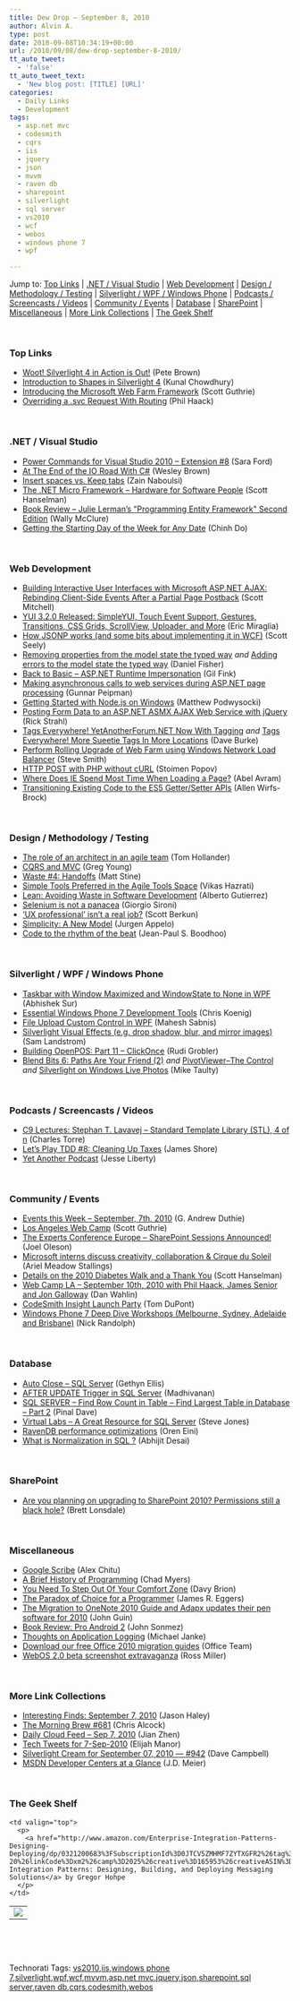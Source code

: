 ```yaml
---
title: Dew Drop – September 8, 2010
author: Alvin A.
type: post
date: 2010-09-08T10:34:19+00:00
url: /2010/09/08/dew-drop-september-8-2010/
tt_auto_tweet:
  - 'false'
tt_auto_tweet_text:
  - 'New blog post: [TITLE] [URL]'
categories:
  - Daily Links
  - Development
tags:
  - asp.net mvc
  - codesmith
  - cqrs
  - iis
  - jquery
  - json
  - mvvm
  - raven db
  - sharepoint
  - silverlight
  - sql server
  - vs2010
  - wcf
  - webos
  - windows phone 7
  - wpf

---
```

Jump to: [Top Links][1] | [.NET / Visual Studio][2] | [Web Development][3] | [Design / Methodology / Testing][4] | [Silverlight / WPF / Windows Phone][5] | [Podcasts / Screencasts / Videos][6] | [Community / Events][7] | [Database][8] | [SharePoint][9] | [Miscellaneous][10] | [More Link Collections][11] | [The Geek Shelf][12] 

&#160;

### <a name="top"></a>Top Links

  * [Woot! Silverlight 4 in Action is Out!][13] (Pete Brown)
  * [Introduction to Shapes in Silverlight 4][14] (Kunal Chowdhury)
  * [Introducing the Microsoft Web Farm Framework][15] (Scott Guthrie)
  * [Overriding a .svc Request With Routing][16] (Phil Haack)

&#160;

### <a name="dotnet"></a>.NET / Visual Studio

  * [Power Commands for Visual Studio 2010 – Extension #8][17] (Sara Ford)
  * [At The End of the IO Road With C#][18] (Wesley Brown)
  * [Insert spaces vs. Keep tabs][19] (Zain Naboulsi)
  * [The .NET Micro Framework &#8211; Hardware for Software People][20] (Scott Hanselman)
  * [Book Review &#8211; Julie Lerman&#8217;s "Programming Entity Framework" Second Edition][21] (Wally McClure)
  * [Getting the Starting Day of the Week for Any Date][22] (Chinh Do)

&#160;

### <a name="web"></a>Web Development

  * [Building Interactive User Interfaces with Microsoft ASP.NET AJAX: Rebinding Client-Side Events After a Partial Page Postback][23] (Scott Mitchell)
  * [YUI 3.2.0 Released: SimpleYUI, Touch Event Support, Gestures, Transitions, CSS Grids, ScrollView, Uploader, and More][24] (Eric Miraglia)
  * [How JSONP works (and some bits about implementing it in WCF)][25] (Scott Seely)
  * [Removing properties from the model state the typed way][26] _and_&#160;[Adding errors to the model state the typed way][27] (Daniel Fisher)
  * [Back to Basic – ASP.NET Runtime Impersonation][28] (Gil Fink)
  * [Making asynchronous calls to web services during ASP.NET page processing][29] (Gunnar Peipman)
  * [Getting Started with Node.js on Windows][30] (Matthew Podwysocki)
  * [Posting Form Data to an ASP.NET ASMX AJAX Web Service with jQuery][31] (Rick Strahl)
  * [Tags Everywhere! YetAnotherForum.NET Now With Tagging][32] _and_&#160;[Tags Everywhere! More Sueetie Tags In More Locations][33] (Dave Burke)
  * [Perform Rolling Upgrade of Web Farm using Windows Network Load Balancer][34] (Steve Smith)
  * [HTTP POST with PHP without cURL][35] (Stoimen Popov)
  * [Where Does IE Spend Most Time When Loading a Page?][36] (Abel Avram)
  * [Transitioning Existing Code to the ES5 Getter/Setter APIs][37] (Allen Wirfs-Brock)

&#160;

### <a name="design"></a>Design / Methodology / Testing

  * [The role of an architect in an agile team][38] (Tom Hollander)
  * [CQRS and MVC][39] (Greg Young)
  * [Waste #4: Handoffs][40] (Matt Stine)
  * [Simple Tools Preferred in the Agile Tools Space][41] (Vikas Hazrati)
  * [Lean: Avoiding Waste in Software Development][42] (Alberto Gutierrez)
  * [Selenium is not a panacea][43] (Giorgio Sironi)
  * [‘UX professional’ isn’t a real job?][44] (Scott Berkun)
  * [Simplicity: A New Model][45] (Jurgen Appelo)
  * [Code to the rhythm of the beat][46] (Jean-Paul S. Boodhoo)

&#160;

### <a name="silverlight"></a>Silverlight / WPF / Windows Phone

  * [Taskbar with Window Maximized and WindowState to None in WPF][47] (Abhishek Sur)
  * [Essential Windows Phone 7 Development Tools][48] (Chris Koenig)
  * [File Upload Custom Control in WPF][49] (Mahesh Sabnis)
  * [Silverlight Visual Effects (e.g. drop shadow, blur, and mirror images)][50] (Sam Landstrom)
  * [Building OpenPOS: Part 11 &#8211; ClickOnce][51] (Rudi Grobler)
  * [Blend Bits 6: Paths Are Your Friend (2)][52] _and_&#160;[PivotViewer–The Control][53] _and_&#160;[Silverlight on Windows Live Photos][54] (Mike Taulty)

&#160;

### <a name="podcasts"></a>Podcasts / Screencasts / Videos

  * [C9 Lectures: Stephan T. Lavavej &#8211; Standard Template Library (STL), 4 of n][55] (Charles Torre)
  * [Let&#8217;s Play TDD #8: Cleaning Up Taxes][56] (James Shore)
  * [Yet Another Podcast][57] (Jesse Liberty)

&#160;

### <a name="events"></a>Community / Events

  * [Events this Week – September, 7th, 2010][58] (G. Andrew Duthie)
  * [Los Angeles Web Camp][59] (Scott Guthrie)
  * [The Experts Conference Europe &#8211; SharePoint Sessions Announced!][60] (Joel Oleson)
  * [Microsoft interns discuss creativity, collaboration & Cirque du Soleil][61] (Ariel Meadow Stallings)
  * [Details on the 2010 Diabetes Walk and a Thank You][62] (Scott Hanselman)
  * [Web Camp LA – September 10th, 2010 with Phil Haack, James Senior and Jon Galloway][63] (Dan Wahlin)
  * <a href="http://community.codesmithtools.com/CodeSmith_Official_7/b/announcements/archive/2010/09/07/codesmith-insight-launch-party.aspx" target="_blank">CodeSmith Insight Launch Party</a> (Tom DuPont)
  * [Windows Phone 7 Deep Dive Workshops (Melbourne, Sydney, Adelaide and Brisbane)][64] (Nick Randolph)

&#160;

### <a name="db"></a>Database

  * [Auto Close – SQL Server][65] (Gethyn Ellis)
  * [AFTER UPDATE Trigger in SQL Server][66] (Madhivanan)
  * [SQL SERVER – Find Row Count in Table – Find Largest Table in Database – Part 2][67] (Pinal Dave)
  * [Virtual Labs &#8211; A Great Resource for SQL Server][68] (Steve Jones)
  * [RavenDB performance optimizations][69] (Oren Eini)
  * [What is Normalization in SQL ?][70] (Abhijit Desai)

&#160;

### <a name="sp"></a>SharePoint

  * [Are you planning on upgrading to SharePoint 2010? Permissions still a black hole?][71] (Brett Lonsdale)

&#160;

### <a name="misc"></a>Miscellaneous

  * [Google Scribe][72] (Alex Chitu)
  * [A Brief History of Programming][73] (Chad Myers)
  * [You Need To Step Out Of Your Comfort Zone][74] (Davy Brion)
  * [The Paradox of Choice for a Programmer][75] (James R. Eggers)
  * [The Migration to OneNote 2010 Guide and Adapx updates their pen software for 2010][76] (John Guin)
  * [Book Review: Pro Android 2][77] (John Sonmez)
  * [Thoughts on Application Logging][78] (Michael Janke)
  * [Download our free Office 2010 migration guides][79] (Office Team)
  * [WebOS 2.0 beta screenshot extravaganza][80] (Ross Miller)

&#160;

### <a name="links"></a>More Link Collections

  * [Interesting Finds: September 7, 2010][81] (Jason Haley)
  * [The Morning Brew #681][82] (Chris Alcock)
  * [Daily Cloud Feed &#8211; Sep 7, 2010][83] (Jian Zhen)
  * [Tech Tweets for 7-Sep-2010][84] (Elijah Manor)
  * [Silverlight Cream for September 07, 2010 &#8212; #942][85] (Dave Campbell)
  * [MSDN Developer Centers at a Glance][86] (J.D. Meier)

&#160;

### <a name="shelf"></a>The Geek Shelf

<table border="0" cellspacing="0" cellpadding="0">
  <tr>
    <td>
      <img data-recalc-dims="1" decoding="async" src="https://i0.wp.com/ecx.images-amazon.com/images/I/51tVn4YqQUL._SL160_.jpg?w=660" />
    </td>
    
    <td valign="top">
      <p>
        <a href="http://www.amazon.com/Enterprise-Integration-Patterns-Designing-Deploying/dp/0321200683%3FSubscriptionId%3D0JTCV5ZMHMF7ZYTXGFR2%26tag%3Dbrdicr-20%26linkCode%3Dxm2%26camp%3D2025%26creative%3D165953%26creativeASIN%3D0321200683">Enterprise Integration Patterns: Designing, Building, and Deploying Messaging Solutions</a> by Gregor Hohpe
      </p>
    </td>
  </tr>
</table>

&#160;

<div style="padding-bottom: 0px; margin: 0px; padding-left: 0px; padding-right: 0px; display: inline; float: none; padding-top: 0px" id="scid:C16BAC14-9A3D-4c50-9394-FBFEF7A93539:811eabf4-5bd1-4415-b3c7-0a987bf3c7f4" class="wlWriterEditableSmartContent">
  <!--dotnetkickit-->
</div>

&#160;

<div style="padding-bottom: 0px; margin: 0px; padding-left: 0px; padding-right: 0px; display: inline; float: none; padding-top: 0px" id="scid:0767317B-992E-4b12-91E0-4F059A8CECA8:83955b44-9a91-4787-b9ee-0f77423d7d2d" class="wlWriterEditableSmartContent">
  Technorati Tags: <a href="http://technorati.com/tags/vs2010" rel="tag">vs2010</a>,<a href="http://technorati.com/tags/iis" rel="tag">iis</a>,<a href="http://technorati.com/tags/windows+phone+7" rel="tag">windows phone 7</a>,<a href="http://technorati.com/tags/silverlight" rel="tag">silverlight</a>,<a href="http://technorati.com/tags/wpf" rel="tag">wpf</a>,<a href="http://technorati.com/tags/wcf" rel="tag">wcf</a>,<a href="http://technorati.com/tags/mvvm" rel="tag">mvvm</a>,<a href="http://technorati.com/tags/asp.net+mvc" rel="tag">asp.net mvc</a>,<a href="http://technorati.com/tags/jquery" rel="tag">jquery</a>,<a href="http://technorati.com/tags/json" rel="tag">json</a>,<a href="http://technorati.com/tags/sharepoint" rel="tag">sharepoint</a>,<a href="http://technorati.com/tags/sql+server" rel="tag">sql server</a>,<a href="http://technorati.com/tags/raven+db" rel="tag">raven db</a>,<a href="http://technorati.com/tags/cqrs" rel="tag">cqrs</a>,<a href="http://technorati.com/tags/codesmith" rel="tag">codesmith</a>,<a href="http://technorati.com/tags/webos" rel="tag">webos</a>
</div>

 [1]: https://morningdew-bpc6g3a0fgaxdxcu.eastus2-01.azurewebsites.net/#top
 [2]: https://morningdew-bpc6g3a0fgaxdxcu.eastus2-01.azurewebsites.net/#dotnet
 [3]: https://morningdew-bpc6g3a0fgaxdxcu.eastus2-01.azurewebsites.net/#web
 [4]: https://morningdew-bpc6g3a0fgaxdxcu.eastus2-01.azurewebsites.net/#design
 [5]: https://morningdew-bpc6g3a0fgaxdxcu.eastus2-01.azurewebsites.net/#silverlight
 [6]: https://morningdew-bpc6g3a0fgaxdxcu.eastus2-01.azurewebsites.net/#podcasts
 [7]: https://morningdew-bpc6g3a0fgaxdxcu.eastus2-01.azurewebsites.net/#events
 [8]: https://morningdew-bpc6g3a0fgaxdxcu.eastus2-01.azurewebsites.net/#db
 [9]: https://morningdew-bpc6g3a0fgaxdxcu.eastus2-01.azurewebsites.net/#sp
 [10]: https://morningdew-bpc6g3a0fgaxdxcu.eastus2-01.azurewebsites.net/#misc
 [11]: https://morningdew-bpc6g3a0fgaxdxcu.eastus2-01.azurewebsites.net/#links
 [12]: https://morningdew-bpc6g3a0fgaxdxcu.eastus2-01.azurewebsites.net/#shelf
 [13]: http://feedproxy.google.com/~r/PeteBrown/~3/_t21fKminmw/woot-silverlight-4-in-action-is-out
 [14]: http://feedproxy.google.com/~r/kunal2383/~3/D3rHlrh_8zA/introduction-to-shapes-in-silverlight-4.html
 [15]: http://weblogs.asp.net/scottgu/archive/2010/09/08/introducing-the-microsoft-web-farm-framework.aspx
 [16]: http://feeds.haacked.com/~r/haacked/~3/ssNJ_c3s95M/routing-and-build-providers.aspx
 [17]: http://blogs.msdn.com/b/saraford/archive/2010/09/07/power-commands-for-visual-studio-2010-extension-8.aspx
 [18]: http://www.sqlservercentral.com/blogs/sqlmanofmystery/archive/2010/09/07/at-the-end-of-the-io-road-with-c_2300_.aspx
 [19]: http://feedproxy.google.com/~r/zainnab/~3/FVJKCp8R7ic/insert-spaces-vs-keep-tabs-vstipedit0072.aspx
 [20]: http://feedproxy.google.com/~r/ScottHanselman/~3/ROEyc7nKCmA/TheNETMicroFrameworkHardwareForSoftwarePeople.aspx
 [21]: http://morewally.com/cs/blogs/wallym/archive/2010/09/07/book-review-julie-lerman-s-quot-programming-entity-framework-quot-second-edition.aspx
 [22]: http://feedproxy.google.com/~r/ChinhDo/~3/w9HgNO-9PGw/
 [23]: http://www.4guysfromrolla.com/articles/090810-1.aspx
 [24]: http://feeds.yuiblog.com/~r/YahooUserInterfaceBlog/~3/_VUsMSx6SM4/
 [25]: http://feedproxy.google.com/~r/Devlicious/~3/hGshmGZYDDg/how-jsonp-works-and-some-bits-about-implementing-it-in-wcf.aspx
 [26]: http://lennybacon.com/2010/09/07/RemovingPropertiesFromTheModelStateTheTypedWay.aspx
 [27]: http://lennybacon.com/2010/09/07/AddingErrorsToTheModelStateTheTypedWay.aspx
 [28]: http://feedproxy.google.com/~r/GilFinkBlog/~3/JxxvEVYWmPI/back-to-basic-asp-net-runtime-impersonation.aspx
 [29]: http://feedproxy.google.com/~r/gunnarpeipman/~3/C_yfbCv_Fac/making-asynchronous-calls-to-web-services-during-asp-net-page-processing.aspx
 [30]: http://codebetter.com/blogs/matthew.podwysocki/archive/2010/09/07/getting-started-with-node-js-on-windows.aspx
 [31]: http://feedproxy.google.com/~r/RickStrahl/~3/j5Aits2vLFA/762753.aspx
 [32]: http://feedproxy.google.com/~r/DaveBurke/~3/udHGx_HAFG4/post.aspx
 [33]: http://feedproxy.google.com/~r/DaveBurke/~3/RBODtZUbALc/post.aspx
 [34]: http://stevesmithblog.com/blog/perform-rolling-upgrade-of-web-farm-using-windows-network-load-balancer/
 [35]: http://feedproxy.google.com/~r/stoimenblog/~3/Zxe3UcP3vdg/
 [36]: http://www.infoq.com/news/2010/09/IE-Subsystems-Spends-Time
 [37]: http://blogs.msdn.com/b/ie/archive/2010/09/07/transitioning-existing-code-to-the-es5-getter-setter-apis.aspx
 [38]: http://blogs.msdn.com/b/tomholl/archive/2010/09/08/the-role-of-an-architect-in-an-agile-team.aspx
 [39]: http://codebetter.com/blogs/gregyoung/archive/2010/09/07/cqrs-and-mvc.aspx
 [40]: http://feeds.dzone.com/~r/zones/agile/~3/1GbCifyha1g/waste-4-handoffs
 [41]: http://www.infoq.com/news/2010/09/agile-tools-survey
 [42]: http://feeds.dzone.com/~r/zones/agile/~3/_i-SIFw7BN8/lean-avoiding-waste
 [43]: http://feeds.dzone.com/~r/zones/css/~3/uM9tcwBUUro/selenium-not-panacea
 [44]: http://www.scottberkun.com/blog/2010/ux-professional-isnt-a-real-job/
 [45]: http://feedproxy.google.com/~r/noop/~3/eqbtiENZ0IA/simplicity-a-new-model.html
 [46]: http://feedproxy.google.com/~r/JPBoodhoo/~3/r21gPxYh91Y/code-to-the-rhythm-of-the-beat
 [47]: http://feedproxy.google.com/~r/abhisheksur/WTgI/~3/g8w6SbUzq2E/taskbar-with-window-maximized-and.html
 [48]: http://feedproxy.google.com/~r/ChrisKoenig/~3/YrXrLswgFKU/
 [49]: http://feedproxy.google.com/~r/netCurryRecentArticles/~3/h6WrLYCCxB0/ShowArticle.aspx
 [50]: http://blogs.msdn.com/b/silverlight_sdk/archive/2010/09/07/silverlight-visual-effects-e-g-drop-shadow-blur-and-mirror-images.aspx
 [51]: http://feedproxy.google.com/~r/RudiGroblerInTheCloud/~3/yTibaSM5tzM/building-openpos-part-11---clickonce
 [52]: http://feedproxy.google.com/~r/mtaulty/~3/lXeVQaak-1U/blend-bits-6-paths-are-your-friend-2.aspx
 [53]: http://feedproxy.google.com/~r/mtaulty/~3/E7WXS5aNyN4/pivotviewer-the-control.aspx
 [54]: http://feedproxy.google.com/~r/mtaulty/~3/ARlQIPJD1gY/silverlight-on-windows-live-photos.aspx
 [55]: http://channel9.msdn.com/shows/Going+Deep/C9-Lectures-Stephan-T-Lavavej-Standard-Template-Library-STL-4-of-n/
 [56]: http://jamesshore.com/Blog/Lets-Play/Episode-8.html
 [57]: http://feedproxy.google.com/~r/JesseLiberty-SilverlightGeek/~3/WEy2Eq95IBQ/
 [58]: http://blogs.msdn.com/b/gduthie/archive/2010/09/07/events-this-week-september-7th-2010.aspx
 [59]: http://weblogs.asp.net/scottgu/archive/2010/09/07/los-angeles-web-camp.aspx
 [60]: http://feedproxy.google.com/~r/JoelsSharepointLand/~3/0PX4x9ARi5Y/ViewPost.aspx
 [61]: http://microsoftjobsblog.com/blog/osd-hack-day-winners-2010/
 [62]: http://feedproxy.google.com/~r/ScottHanselman/~3/6abDmMPki2o/DetailsOnThe2010DiabetesWalkAndAThankYou.aspx
 [63]: http://weblogs.asp.net/dwahlin/archive/2010/09/07/web-camp-la-september-10th-2010-with-phil-haack-james-senior-and-jon-galloway.aspx
 [64]: http://feedproxy.google.com/~r/NicksNetTravels/~3/4nXYuDH45uA/post.aspx
 [65]: http://www.sqlservercentral.com/blogs/sqldbauk/archive/2010/09/07/auto-close-_1320_-sql-server.aspx
 [66]: http://feedproxy.google.com/~r/sqlservercurry/blog/~3/tdr7pbE964Y/after-update-trigger-in-sql-server.html
 [67]: http://blog.sqlauthority.com/2010/09/08/sql-server-find-row-count-in-table-find-largest-table-in-database-part-2/
 [68]: http://www.sqlservercentral.com/blogs/steve_jones/archive/2010/09/07/virtual-labs-_2D00_-a-great-resource-for-sql-server.aspx
 [69]: http://feedproxy.google.com/~r/AyendeRahien/~3/pfETtZURT5M/ravendb-performance-optimizations.aspx
 [70]: http://www.sqlservercentral.com/blogs/abhijit_desai/archive/2010/09/07/noramlization.aspx
 [71]: http://lightningtools.com/blog/archive/2010/09/07/are-you-planning-on-upgrading-to-sharepoint-2010--permissions.aspx
 [72]: http://googlesystem.blogspot.com/2010/09/google-scribe.html
 [73]: http://feedproxy.google.com/~r/LosTechies/~3/YpcDzWd9fzM/a-brief-history-of-programming.aspx
 [74]: http://feedproxy.google.com/~r/davybrion/~3/-_0Lrb_c8Cw/
 [75]: http://randomactsofcoding.blogspot.com/2010/09/paradox-of-choice-for-programmer.html
 [76]: http://blogs.msdn.com/b/johnguin/archive/2010/09/07/the-migration-to-onenote-2010-guide-and-adapx-updates-their-pen-software-for-2010.aspx
 [77]: http://simpleprogrammer.com/2010/09/07/book-review-pro-android-2/
 [78]: http://feedproxy.google.com/~r/LastInFirstOut/~3/GRr0AKlkE6c/thoughts-on-application-logging.html
 [79]: http://blogs.technet.com/b/office2010/archive/2010/09/07/download-our-free-office-2010-migration-guides.aspx
 [80]: http://www.engadget.com/2010/09/07/webos-2-0-beta-screenshot-extravaganza/
 [81]: http://jasonhaley.com/blog/post.aspx?id=e28af86f-9518-487b-8631-61c1c2312d0e
 [82]: http://feedproxy.google.com/~r/ReflectivePerspective/~3/fgSjFPsE1WQ/
 [83]: http://feedproxy.google.com/~r/onsaas/~3/givsxOzdJlE/
 [84]: http://elijahmanor.com/webdevdotnet/post.aspx?id=e5b65eda-ba0b-4c45-83b7-13ad9216f71e
 [85]: http://geekswithblogs.net/WynApseTechnicalMusings/archive/2010/09/07/141671.aspx
 [86]: http://feedproxy.google.com/~r/jmeier/~3/6ViZ0upuQeg/msdn-developer-centers-at-a-glance.aspx
